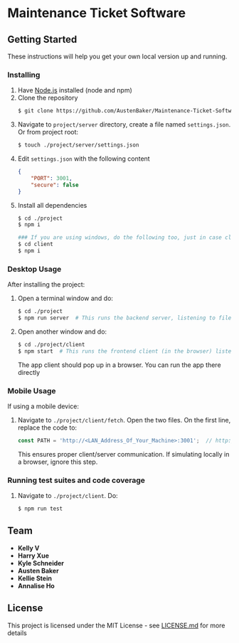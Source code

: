 # Maintenance Ticket Software
## Getting Started
These instructions will help you get your own local version up and running.

### Installing
1. Have [Node.js](https://nodejs.org) installed (node and npm)
2. Clone the repository
    ```bash
    $ git clone https://github.com/AustenBaker/Maintenance-Ticket-Software.git
    ```
3. Navigate to `project/server` directory, create a file named `settings.json`. Or from project root: 
    ```bash
    $ touch ./project/server/settings.json
    ```
4. Edit `settings.json` with the following content
    ```json
    {
        "PORT": 3001,
        "secure": false
    }
    ```
5. Install all dependencies
    ```bash
    $ cd ./project
    $ npm i

    ### If you are using windows, do the following too, just in case client dependencies are not being installed for some windows machines ###
    $ cd client
    $ npm i
    ```
    
### Desktop Usage
After installing the project: 
1. Open a terminal window and do:
    ```bash
    $ cd ./project
    $ npm run server  # This runs the backend server, listening to file changes
    ```
2. Open another window and do:
    ```bash
    $ cd ./project/client
    $ npm start  # This runs the frontend client (in the browser) listening to changes. Can run the app on mobile devices or run directly in the browser
    ```
    The app client should pop up in a browser. You can run the app there directly
    
### Mobile Usage
If using a mobile device: 
1.  Navigate to `./project/client/fetch`. Open the two files. On the first line, replace the code to:
    ```js
    const PATH = 'http://<LAN_Address_Of_Your_Machine>:3001';  // http://192.168.1.100:3000, for example
    ```
    This ensures proper client/server communication. If simulating locally in a browser, ignore this step.

### Running test suites and code coverage
1. Navigate to `./project/client`. Do:
    ```bash
    $ npm run test
    ```

## Team

* **Kelly V**
* **Harry Xue**
* **Kyle Schneider**
* **Austen Baker**
* **Kellie Stein**
* **Annalise Ho**

## License
This project is licensed under the MIT License - see [LICENSE.md](https://github.com/AustenBaker/Maintenance-Ticket-Software/blob/reversion-recovery/LICENSE.md) for more details
